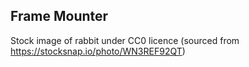 ## Frame Mounter

Stock image of rabbit under CC0 licence (sourced from https://stocksnap.io/photo/WN3REF92QT)
